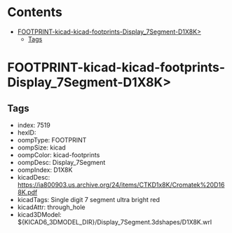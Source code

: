 



Contents
========

* [FOOTPRINT-kicad-kicad-footprints-Display_7Segment-D1X8K>](#footprint-kicad-kicad-footprints-display_7segment-d1x8k)
	* [Tags](#tags)

# FOOTPRINT-kicad-kicad-footprints-Display_7Segment-D1X8K>

## Tags

- index: 7519
- hexID: 
- oompType: FOOTPRINT
- oompSize: kicad
- oompColor: kicad-footprints
- oompDesc: Display_7Segment
- oompIndex: D1X8K
- kicadDesc: https://ia800903.us.archive.org/24/items/CTKD1x8K/Cromatek%20D168K.pdf
- kicadTags: Single digit 7 segment ultra bright red
- kicadAttr: through_hole
- kicad3DModel: ${KICAD6_3DMODEL_DIR}/Display_7Segment.3dshapes/D1X8K.wrl
